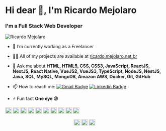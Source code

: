 # Hi dear 👋, I'm Ricardo Mejolaro
### I'm a Full Stack Web Developer

<p align="left"> <img src="https://komarev.com/ghpvc/?username=RicardoMejolaro" alt="Ricardo Mejolaro" /> </p>

- 🔭 I’m currently working as a Freelancer

- 👨‍💻 All of my projects are available at [ricardo.mejolaro.net.br](https://github.com/RicardoMejolaro)

- 💬 Ask me about **HTML, HTML5, CSS, CSS3, JavaScript, ReactJS, NextJS, React Native, VueJS2, VueJS3, TypeScript, NodeJS, NestJS, Java, SQL, MySQL, MongoDB, Amazon AWS, Docker, Git, GitHub**

- 📫 How to reach me:
  [![Gmail Badge](https://img.shields.io/badge/-Gmail-c14438?style=flat-square&logo=Gmail&logoColor=white&link=mailto:ricardo.mejolaro@gmail.com)](mailto:ricardo.mejolaro@gmail.com)
  [![Linkedin Badge](https://img.shields.io/badge/-LinkedIn-blue?style=flat-square&logo=Linkedin&logoColor=white&link=https://www.linkedin.com/in/ricardo-mejolaro/)](https://www.linkedin.com/in/ricardo-mejolaro/)

- ⚡ Fun fact **One eye 😜**

<p align="left">
  <img src="https://image.flaticon.com/icons/png/128/919/919827.png" alt="html5"  width="20" height="20"/>
  <img src="https://image.flaticon.com/icons/png/128/919/919826.png" alt="css3"  width="20" height="20"/>
  <img src="https://image.flaticon.com/icons/png/128/919/919828.png" alt="javascript" width="20" height="20"/>
  <img src="https://image.flaticon.com/icons/png/128/919/919825.png" alt="nodejs" width="20" height="20"/>
  <img src="https://image.flaticon.com/icons/png/128/919/919851.png" alt="react"  width="20" height="20"/>
  <img src="https://cdn.worldvectorlogo.com/logos/next-js.svg" alt="nextjs"  width="20" height="20"/>
  <img src="https://image.flaticon.com/icons/png/128/919/919832.png" alt="typescript"  width="20" height="20"/>
  <img src="https://image.flaticon.com/icons/png/128/919/919836.png" alt="mysql" width="20" height="20"/>  
  <img src="https://www.postgresql.org/media/img/about/press/elephant.png" width="20" height="20"/>
  <img src="https://webassets.mongodb.com/_com_assets/cms/MongoDB_Logo_FullColorBlack_RGB-4td3yuxzjs.png" alt="mongodb" width="20" height="20"/> 
</p>

<p align="center">
  <a href="https://codepen.io/ricardomejolaro" target="blank"><img align="center" src="https://cdn.jsdelivr.net/npm/simple-icons@3.0.1/icons/codepen.svg" alt="Ricardo Mejolaro" height="20" width="20" /></a>
  <a href="https://linkedin.com/in/ricardo-mejolaro" target="blank"><img align="center" src="https://cdn.jsdelivr.net/npm/simple-icons@3.0.1/icons/linkedin.svg" alt="Ricardo Mejolaro" height="20" width="20" /></a>
  <a href="https://instagram.com/mejolaro" target="blank"><img align="center" src="https://cdn.jsdelivr.net/npm/simple-icons@3.0.1/icons/instagram.svg" alt="Ricardo Mejolaro" height="20" width="20" /></a>
</p>
